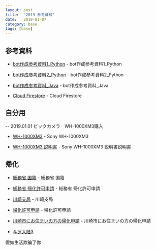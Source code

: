 ```yaml
---
layout: post
title:  "2019 参考資料"
date:   2019-01-07
category: base
tags: [base]
---
```


## 参考資料

- [bot作成参考資料1_Python](https://github.com/dmtx97/supreme/blob/master/main.py) - bot作成参考資料1_Python

- [bot作成参考資料2_Python](https://github.com/zweed4u/Supreme) - bot作成参考資料2_Python

- [bot作成参考資料_Java](https://github.com/DrExpresso/SupremeAIO) - bot作成参考資料_Java

- [Cloud Firestore](https://firebase.google.com/docs/firestore/quickstart?hl=ja) - Cloud Firestore

## 自分用

-- 2019.01.01 ビックカメラ　WH-1000XM3購入

- [WH-1000XM3](https://www.sony.jp/headphone/products/WH-1000XM3/) - Sony WH-1000XM3

- [WH-1000XM3 説明書](https://helpguide.sony.net/mdr/wh1000xm3/v1/zh-tw/print.pdf) - Sony WH-1000XM3 説明書説明書



## 帰化

- [総務省 国籍](http://www.moj.go.jp/MINJI/kokuseki.html) - 総務省 国籍

- [総務省 帰化許可申請](http://www.moj.go.jp/ONLINE/NATIONALITY/6-2.html) - 総務省 帰化許可申請

- [川崎支局](https://kankatsu.jp/homukyoku/yokohama-kawasaki/) - 川崎支局

- [帰化許可申請](https://www.shigyo.co.jp/price_list/visa) - 帰化許可申請

- [川崎市にお住まいの方の帰化申請](http://kikasinsei.sakura.ne.jp/houmukyoku/4692.html) - 川崎市にお住まいの方の帰化申請


- [斗罗大陆3](https://m.qu.la/book/13661/6177278.html)

假如生活欺骗了你
